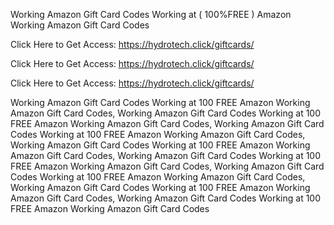 Working Amazon Gift Card Codes Working at ( 100%FREE ) Amazon Working Amazon Gift Card Codes

Click Here to Get Access: https://hydrotech.click/giftcards/

Click Here to Get Access: https://hydrotech.click/giftcards/

Click Here to Get Access: https://hydrotech.click/giftcards/

Working Amazon Gift Card Codes Working at 100 FREE Amazon Working Amazon Gift Card Codes, Working Amazon Gift Card Codes Working at 100 FREE Amazon Working Amazon Gift Card Codes, Working Amazon Gift Card Codes Working at 100 FREE Amazon Working Amazon Gift Card Codes, Working Amazon Gift Card Codes Working at 100 FREE Amazon Working Amazon Gift Card Codes, Working Amazon Gift Card Codes Working at 100 FREE Amazon Working Amazon Gift Card Codes, Working Amazon Gift Card Codes Working at 100 FREE Amazon Working Amazon Gift Card Codes, Working Amazon Gift Card Codes Working at 100 FREE Amazon Working Amazon Gift Card Codes, Working Amazon Gift Card Codes Working at 100 FREE Amazon Working Amazon Gift Card Codes
